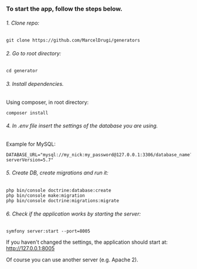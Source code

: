 ### To start the app, follow the steps below.

###### 1. Clone repo:

    git clone https://github.com/MarcelDrugi/generators

###### 2. Go to root directory:

    cd generator

###### 3. Install dependencies.
Using composer, in root directory:

    composer install

###### 4. In .env file insert the settings of the database you are using.
Example for MySQL:

    DATABASE_URL="mysql://my_nick:my_password@127.0.0.1:3306/database_name?serverVersion=5.7"

###### 5. Create DB, create migrations and run it:

    php bin/console doctrine:database:create
    php bin/console make:migration
    php bin/console doctrine:migrations:migrate



###### 6. Check if the application works by starting the server:

    symfony server:start --port=8005

If you haven't changed the settings, the application should start at: http://127.0.0.1:8005

Of course you can use another server (e.g. Apache 2).

